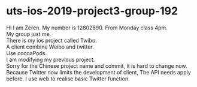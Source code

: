 # uts-ios-2019-project3-group-192

Hi I am Zeren.
My number is 12802690.
From Monday class 4pm.  
My group just me.  
There is my ios project called Twibo.  
A client combine Weibo and twitter.  
Use cocoaPods.  
I am modifying my previous project.  
Sorry for the Chinese project name and commit, It is hard to change now.  
Because Twitter now limits the development of client, The API needs apply before.
I use web to realise basic Twitter function.  
